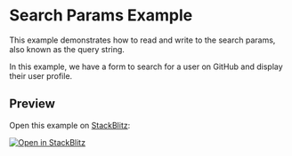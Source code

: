 # Search Params Example

This example demonstrates how to read and write to the search params, also known as the query string.

In this example, we have a form to search for a user on GitHub and display their user profile.

## Preview

Open this example on [StackBlitz](https://stackblitz.com):

[![Open in StackBlitz](https://developer.stackblitz.com/img/open_in_stackblitz.svg)](https://stackblitz.com/github/remix-run/react-router/tree/v6.0.0-beta.6/examples/search-params?file=src/App.tsx)
